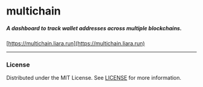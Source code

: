 # multichain
##### A dashboard to track wallet addresses across multiple blockchains.
[https://multichain.liara.run](https://multichain.liara.run)

<!-- ### Mobile screenshots
<div style="display:flex">
  <img src="/readme/1-mobile.PNG" alt="1-mobile" width="32%" />
  <img src="/readme/2-mobile.PNG" alt="2-mobile" width="32%" />
  <img src="/readme/3-mobile.PNG" alt="3-mobile" width="32%" />
</div>

### Desktop screenshots
<div style="display:flex">
  <img src="/readme/1-desktop.PNG" alt="1-desktop" width="32%" />
  <img src="/readme/2-desktop.PNG" alt="2-desktop" width="32%" />
  <img src="/readme/3-desktop.PNG" alt="3-desktop" width="32%" />
</div> -->

---

### License
Distributed under the MIT License. See [LICENSE](/LICENSE) for more information.